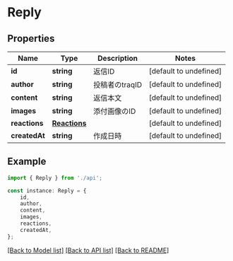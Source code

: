 # Reply


## Properties

Name | Type | Description | Notes
------------ | ------------- | ------------- | -------------
**id** | **string** | 返信ID | [default to undefined]
**author** | **string** | 投稿者のtraqID | [default to undefined]
**content** | **string** | 返信本文 | [default to undefined]
**images** | **string** | 添付画像のID | [default to undefined]
**reactions** | [**Reactions**](Reactions.md) |  | [default to undefined]
**createdAt** | **string** | 作成日時 | [default to undefined]

## Example

```typescript
import { Reply } from './api';

const instance: Reply = {
    id,
    author,
    content,
    images,
    reactions,
    createdAt,
};
```

[[Back to Model list]](../README.md#documentation-for-models) [[Back to API list]](../README.md#documentation-for-api-endpoints) [[Back to README]](../README.md)

